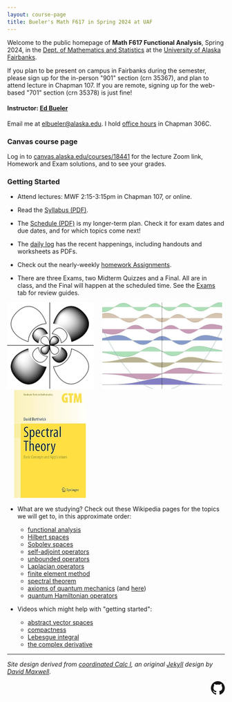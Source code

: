 ```yaml
---
layout: course-page
title: Bueler's Math F617 in Spring 2024 at UAF
---
```


Welcome to the public homepage of **Math F617 Functional Analysis**, Spring 2024, in the [Dept. of Mathematics and Statistics](http://www.uaf.edu/dms/) at the [University of Alaska Fairbanks](http://www.uaf.edu/).

If you plan to be present on campus in Fairbanks during the semester, please sign up for the in-person "901" section (crn 35367), and plan to attend lecture in Chapman 107.  If you are remote, signing up for the web-based "701" section (crn 35378) is just fine!

#### Instructor:  [Ed Bueler](http://bueler.github.io/)

Email me at [elbueler@alaska.edu](mailto:elbueler@alaska.edu).  I hold [office hours](http://bueler.github.io/OffHrs.htm) in Chapman 306C.

### Canvas course page

Log in to [canvas.alaska.edu/courses/18441](https://canvas.alaska.edu/courses/18441) for the lecture Zoom link, Homework and Exam solutions, and to see your grades.

### Getting Started

* Attend lectures: MWF 2:15-3:15pm in Chapman 107, or online.

* Read the [Syllabus (PDF)](assets/general/S24/syllabus.pdf).

* The [Schedule (PDF)](assets/general/S24/schedule.pdf) is my longer-term plan.  Check it for exam dates and due dates, and for which topics come next!

* The [daily log](daily) has the recent happenings, including handouts and worksheets as PDFs.

* Check out the nearly-weekly [homework Assignments](homework).

* There are three Exams, two Midterm Quizzes and a Final.  All are in class, and the Final will happen at the scheduled time.  See the [Exams](exams) tab for review guides.

[<img src="assets/images/boundstates.png" height="200">](https://en.wikipedia.org/wiki/Unbounded_operator "bound states") &nbsp; &nbsp; [<img src="assets/images/harmonic.jpg" height="200">](https://en.wikipedia.org/wiki/Hamiltonian_(quantum_mechanics) "Hamiltonian operator eigenfunctions") &nbsp; &nbsp; [<img src="assets/images/borthwick.jpg" height="250">](https://link.springer.com/book/10.1007/978-3-030-38002-1 "the textbook")

* What are we studying?  Check out these Wikipedia pages for the topics we will get to, in this approximate order:

    * [functional analysis](https://en.wikipedia.org/wiki/Functional_analysis)
    * [Hilbert spaces](https://en.wikipedia.org/wiki/Hilbert_space)
    * [Sobolev spaces](https://en.wikipedia.org/wiki/Sobolev_space)
    * [self-adjoint operators](https://en.wikipedia.org/wiki/Self-adjoint_operator)
    * [unbounded operators](https://en.wikipedia.org/wiki/Unbounded_operator)
    * [Laplacian operators](https://en.wikipedia.org/wiki/Laplace_operator)
    * [finite element method](https://en.wikipedia.org/wiki/Finite_element_method)
    * [spectral theorem](https://en.wikipedia.org/wiki/Spectral_theorem)
    * [axioms of quantum mechanics](https://en.wikipedia.org/wiki/Dirac%E2%80%93von_Neumann_axioms) (and [here](https://en.wikipedia.org/wiki/Mathematical_formulation_of_quantum_mechanics))
    * [quantum Hamiltonian operators](https://en.wikipedia.org/wiki/Hamiltonian_(quantum_mechanics))

* Videos which might help with "getting started":
    * [abstract vector spaces](https://www.youtube.com/watch?v=TgKwz5Ikpc8)
    * [compactness](https://www.youtube.com/watch?v=td7Nz9ATyWY)
    * [Lebesgue integral](https://www.youtube.com/watch?v=LDNDTOVnKJk)
    * [the complex derivative](https://www.youtube.com/watch?v=0CHZMY02Dhk)

---
_Site design derived from [coordinated Calc I](https://uaf-math251.github.io/), an original [Jekyll](https://jekyllrb.com/) design by [David Maxwell](https://damaxwell.github.io/)._

[<img src="assets/images/GitHub-Mark-32px.png" align="right">](https://github.com/bueler/fa "github repository for this site")
